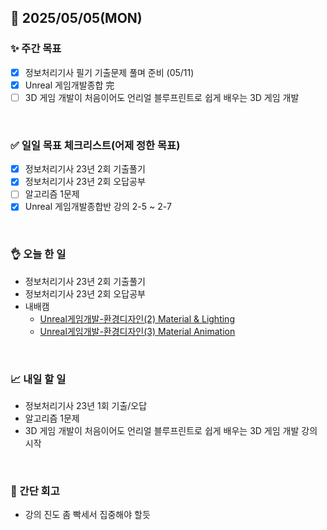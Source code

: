 ## 📅 2025/05/05(MON)


### ✨ 주간 목표

- [x] 정보처리기사 필기 기출문제 풀며 준비 (05/11)
- [x] Unreal 게임개발종합 完
- [ ] 3D 게임 개발이 처음이어도 언리얼 블루프린트로 쉽게 배우는 3D 게임 개발

<br/>

### ✅ 일일 목표 체크리스트(어제 정한 목표)

- [x] 정보처리기사 23년 2회 기출풀기
- [x] 정보처리기사 23년 2회 오답공부
- [ ] 알고리즘 1문제
- [x] Unreal 게임개발종합반 강의 2-5 ~ 2-7

<br/>

### 👌 오늘 한 일

- 정보처리기사 23년 2회 기출풀기
- 정보처리기사 23년 2회 오답공부
- 내배캠
  - [Unreal게임개발-환경디자인(2) Material & Lighting](https://github.com/taene/TIL/blob/main/Unreal%20Engine%205/%EC%8B%A4%EC%8A%B5/Unreal%20%EA%B2%8C%EC%9E%84%EA%B0%9C%EB%B0%9C%EC%A2%85%ED%95%A9/11_%ED%99%98%EA%B2%BD%EB%94%94%EC%9E%90%EC%9D%B8(2).md)
  - [Unreal게임개발-환경디자인(3) Material Animation](https://github.com/taene/TIL/blob/main/Unreal%20Engine%205/%EC%8B%A4%EC%8A%B5/Unreal%20%EA%B2%8C%EC%9E%84%EA%B0%9C%EB%B0%9C%EC%A2%85%ED%95%A9/12_%ED%99%98%EA%B2%BD%EB%94%94%EC%9E%90%EC%9D%B8(3).md)

<br/>


### 📈 내일 할 일

- 정보처리기사 23년 1회 기출/오답
- 알고리즘 1문제
- 3D 게임 개발이 처음이어도 언리얼 블루프린트로 쉽게 배우는 3D 게임 개발 강의 시작

<br/>

### 💭 간단 회고

- 강의 진도 좀 빡세서 집중해야 할듯

<br/>
